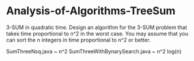 # Analysis-of-Algorithms-TreeSum
3-SUM in quadratic time. Design an algorithm for the 3-SUM problem that takes time proportional to n^2 
  in the worst case. You may assume that you can sort the n integers in time proportional to n^2 or better.
  
  
SumThreeNsq.java ~ n^2
SumThreeWithBynarySearch.java ~ n^2 log(n)
